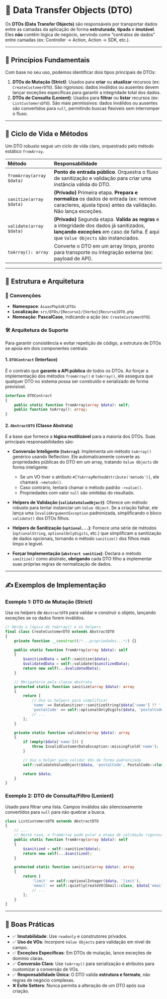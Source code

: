 # 📨 Data Transfer Objects (DTO)

Os **DTOs (Data Transfer Objects)** são responsáveis por transportar dados entre as camadas da aplicação de forma **estruturada**, **tipada** e **imutável**. Eles **não** contêm lógica de negócio, servindo como “contratos de dados” entre camadas (ex: Controller → Action, Action → SDK, etc.).

---

## 📌 Princípios Fundamentais

Com base no seu uso, podemos identificar dois tipos principais de DTOs:

1.  **DTOs de Mutação (Strict)**: Usados para **criar** ou **atualizar** recursos (ex: `CreateCustomerDTO`). São rigorosos: dados inválidos ou ausentes devem lançar exceções específicas para garantir a integridade total dos dados.
2.  **DTOs de Consulta (Lenient)**: Usados para **filtrar** ou **listar** recursos (ex: `ListCustomersDTO`). São mais permissivos: dados inválidos ou ausentes são convertidos para `null`, permitindo buscas flexíveis sem interromper o fluxo.

---

## 🧠 Ciclo de Vida e Métodos

Um DTO robusto segue um ciclo de vida claro, orquestrado pelo método estático `fromArray`.

| Método                   | Responsabilidade                                                                                                                                                                 |
| :----------------------- | :------------------------------------------------------------------------------------------------------------------------------------------------------------------------------- |
| `fromArray(array $data)` | **Ponto de entrada público**. Orquestra o fluxo de sanitização e validação para criar uma instância válida do DTO.                                                               |
| `sanitize(array $data)`  | **(Privado)** Primeira etapa. **Prepara e normaliza** os dados de entrada (ex: remove caracteres, ajusta tipos) antes da validação. Não lança exceções.                          |
| `validate(array $data)`  | **(Privado)** Segunda etapa. **Valida as regras** e a integridade dos dados já sanitizados, **lançando exceções** em caso de falha. É aqui que `Value Objects` são instanciados. |
| `toArray(): array`       | Converte o DTO em um array limpo, pronto para transporte ou integração externa (ex: payload de API).                                                                             |

---

## 🧱 Estrutura e Arquitetura

### 🧾 **Convenções**

- **Namespace**: `AsaasPhpSdk\DTOs`
- **Localização**: `src/DTOs/{Recurso}/{Verbo}{Recurso}DTO.php`
- **Nomeação**: **PascalCase**, indicando a ação (ex: `CreateCustomerDTO`).

### 🛠️ **Arquitetura de Suporte**

Para garantir consistência e evitar repetição de código, a estrutura de DTOs se apoia em dois componentes centrais:

#### **1. `DTOContract` (Interface)**

É o contrato que **garante a API pública** de todos os DTOs. Ao forçar a implementação dos métodos `fromArray()` e `toArray()`, ele assegura que qualquer DTO no sistema possa ser construído e serializado de forma previsível.

```php
interface DTOContract
{
    public static function fromArray(array $data): self;
    public function toArray(): array;
}
```

#### **2. `AbstractDTO` (Classe Abstrata)**

É a base que fornece a **lógica reutilizável** para a maioria dos DTOs. Suas principais responsabilidades são:

- **Conversão Inteligente (`toArray`)**: Implementa um método `toArray()` genérico usando Reflection. Ele automaticamente converte as propriedades públicas do DTO em um array, tratando `Value Objects` de forma inteligente:

  - Se um VO tiver o atributo `#[ToArrayMethodAttribute('metodo')]`, ele chamará `->metodo()`.
  - Caso contrário, tentará chamar o método padrão `->value()`.
  - Propriedades com valor `null` são omitidas do resultado.

- **Helpers de Validação (`validateValueObject`)**: Oferece um método robusto para tentar instanciar um `Value Object`. Se a criação falhar, ele lança uma `InvalidArgumentException` padronizada, simplificando o bloco `validate()` dos DTOs filhos.

- **Helpers de Sanitização (`optional...`)**: Fornece uma série de métodos (`optionalString`, `optionalOnlyDigits`, etc.) que simplificam a sanitização de dados opcionais, tornando o método `sanitize()` dos filhos mais limpo e legível.

- **Forçar Implementação (`abstract sanitize`)**: Declara o método `sanitize()` como abstrato, **obrigando** cada DTO filho a implementar suas próprias regras de normalização de dados.

---

## ✍️ Exemplos de Implementação

### Exemplo 1: DTO de Mutação (Strict)

Usa os helpers de `AbstractDTO` para validar e construir o objeto, lançando exceções se os dados forem inválidos.

```php
// Herda a lógica de toArray() e os helpers
final class CreateCustomerDTO extends AbstractDTO
{
    private function __construct(/*...propriedades...*/) {}

    public static function fromArray(array $data): self
    {
        $sanitizedData = self::sanitize($data);
        $validatedData = self::validate($sanitizedData);
        return new self(...$validatedData);
    }

    // Obrigatório pela classe abstrata
    protected static function sanitize(array $data): array
    {
        return [
            // Usa os helpers para simplificar
            'name' => DataSanitizer::sanitizeString($data['name'] ?? ''),
            'postalCode' => self::optionalOnlyDigits($data, 'postalCode'),
            // ...
        ];
    }

    private static function validate(array $data): array
    {
        if (empty($data['name'])) {
            throw InvalidCustomerDataException::missingField('name');
        }

        // Usa o helper para validar VOs de forma padronizada
        self::validateValueObject($data, 'postalCode', PostalCode::class);

        return $data;
    }
}
```

### Exemplo 2: DTO de Consulta/Filtro (Lenient)

Usado para filtrar uma lista. Campos inválidos são silenciosamente convertidos para `null` para não quebrar a busca.

```php
class ListCustomersDTO extends AbstractDTO
{
    // ...
    // Neste caso, o fromArray pode pular a etapa de validação rigorosa
    public static function fromArray(array $data): self
    {
        $sanitized = self::sanitize($data);
        return new self(...$sanitized);
    }

    protected static function sanitize(array $data): array
    {
        return [
            'limit' => self::optionalInteger($data, 'limit'),
            'email' => self::quietlyCreateVO(Email::class, $data['email'] ?? null),
            // ...
        ];
    }
}
```

---

## 🧭 Boas Práticas

- ✅ **Imutabilidade**: Use `readonly` e construtores privados.
- ✅ **Uso de VOs**: Incorpore `Value Objects` para validação em nível de campo.
- ✅ **Exceções Específicas**: Em DTOs de mutação, lance exceções de domínio claras.
- ✅ **Conversão Clara**: Use `toArray()` para serialização e atributos para customizar a conversão de VOs.
- ✅ **Responsabilidade Única**: O DTO valida **estrutura e formato**, não regras de negócio complexas.
- ❌ **Evite Setters**: Nunca permita a alteração de um DTO após sua criação.
